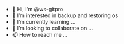 - 👋 Hi, I’m @ws-gitpro
- 👀 I’m interested in backup and restoring os
- 🌱 I’m currently learning ...
- 💞️ I’m looking to collaborate on ...
- 📫 How to reach me ...

<!---
ws-gitpro/ws-gitpro is a ✨ special ✨ repository because its `README.md` (this file) appears on your GitHub profile.
You can click the Preview link to take a look at your changes.
--->
